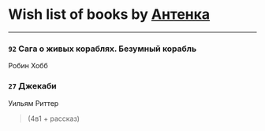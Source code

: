 # Wish list of books by [Антенка](https://plus.google.com/u/0/118158645037334943900/)
---

### `92` Сага о живых кораблях. Безумный корабль
Робин Хобб

### `27` Джекаби
Уильям Риттер
> (4в1 + рассказ)

